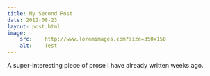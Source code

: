 ```yaml
---
title: My Second Post
date: 2012-08-23
layout: post.html
image:
    src:    http://www.loremimages.com?size=350x150
    alt:    Test
---
```


A super-interesting piece of prose I have already written weeks ago.
